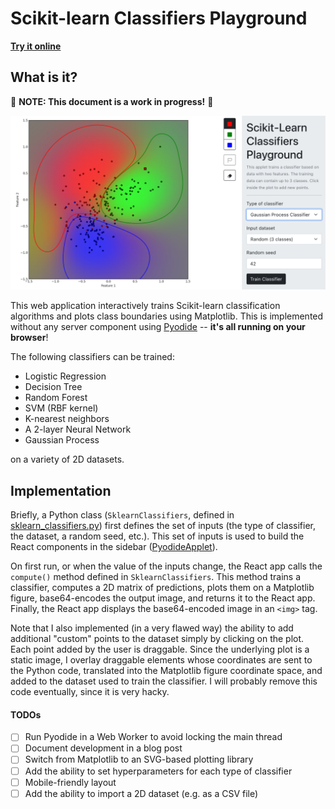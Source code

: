 # Scikit-learn Classifiers Playground

**[Try it online](https://www.stefanom.io/sklearn-classifiers-playground/)**

## What is it?
:construction: **NOTE: This document is a work in progress!** :construction:

![](img/playground.png)

This web application interactively trains Scikit-learn classification algorithms and plots class boundaries using Matplotlib. This is implemented without any server component using [Pyodide](https://pyodide.org/en/stable/) -- **it's all running on your browser**! 

The following classifiers can be trained:

* Logistic Regression
* Decision Tree
* Random Forest
* SVM (RBF kernel)
* K-nearest neighbors
* A 2-layer Neural Network
* Gaussian Process

on a variety of 2D datasets.


## Implementation
Briefly, a Python class (`SklearnClassifiers`, defined in [sklearn_classifiers.py](py/sklearn_classifiers.py))  first defines the set of inputs (the type of classifier, the dataset, a random seed, etc.). This set of inputs is used to build the React components in the sidebar ([PyodideApplet](src/PyodideApplet.js)).

On first run, or when the value of the inputs change, the React app calls the `compute()` method defined in `SklearnClassifiers`. This method trains a classifier,  computes a 2D matrix of predictions, plots them on a Matplotlib figure, base64-encodes the output image, and returns it to the React app. Finally, the React app displays the base64-encoded image in an `<img>` tag.

Note that I also implemented (in a very flawed way) the ability to add additional "custom" points to the dataset simply by clicking on the plot. Each point added by the user is draggable. Since the underlying plot is a static image, I overlay draggable elements whose coordinates are sent to the Python code, translated into the Matplotlib figure coordinate space, and added to the dataset used to train the classifier. I will probably remove this code eventually, since it is very hacky.

#### TODOs
- [ ] Run Pyodide in a Web Worker to avoid locking the main thread
- [ ] Document development in a blog post
- [ ] Switch from Matplotlib to an SVG-based plotting library
- [ ] Add the ability to set hyperparameters for each type of classifier
- [ ] Mobile-friendly layout
- [ ] Add the ability to import a 2D dataset (e.g. as a CSV file)
